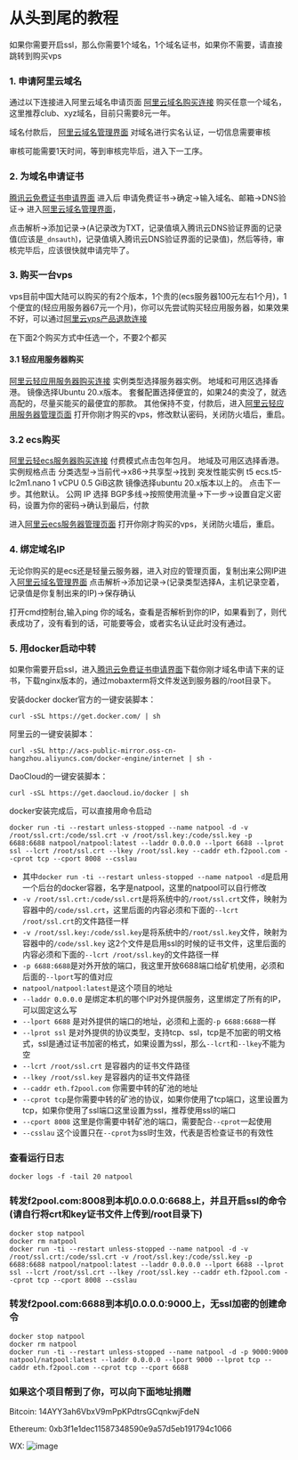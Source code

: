 # 从头到尾的教程

如果你需要开启ssl，那么你需要1个域名，1个域名证书，如果你不需要，请直接跳转到购买vps

### 1. 申请阿里云域名
通过以下连接进入阿里云域名申请页面 [阿里云域名购买连接](https://wanwang.aliyun.com/domain/?spm=5176.100251.111252.24.34db4f151reNsk) 购买任意一个域名，这里推荐club、xyz域名，目前只需要8元一年。

域名付款后， [阿里云域名管理界面](https://dc.console.aliyun.com/next/index?spm=5176.12818093.favorite.ddomain.40fb16d0QB76pn#/domain/list/all-domain) 对域名进行实名认证，一切信息需要审核

审核可能需要1天时间，等到审核完毕后，进入下一工序。

### 2. 为域名申请证书

[腾讯云免费证书申请界面](https://console.cloud.tencent.com/ssl) 进入后 申请免费证书->确定->输入域名、邮箱->DNS验证->
进入[阿里云域名管理界面](https://dc.console.aliyun.com/next/index?spm=5176.12818093.favorite.ddomain.40fb16d0QB76pn#/domain/list/all-domain)，

点击解析->添加记录->(A记录改为TXT，记录值填入腾讯云DNS验证界面的记录值(应该是`_dnsauth`)，记录值填入腾讯云DNS验证界面的记录值)，然后等待，审核完毕后，应该很快就申请完毕了。

### 3. 购买一台vps

vps目前中国大陆可以购买的有2个版本，1个贵的(ecs服务器100元左右1个月)，1个便宜的(轻应用服务器67元一个月)，你可以先尝试购买轻应用服务器，如果效果不好，可以通过[阿里云vps产品退款连接](https://usercenter2.aliyun.com/refund/noReasonRefund?spm=5176.200116.n2.1.3a2a26af2rOgaW)

在下面2个购买方式中任选一个，不要2个都买
#### 3.1 轻应用服务器购买

[阿里云轻应用服务器购买连接](https://common-buy.aliyun.com/?spm=5176.10173289.101.1.52a82e77Zl7spv&commodityCode=swas&regionId=cn-hangzhou)
实例类型选择服务器实例。
地域和可用区选择香港。
镜像选择Ubuntu 20.x版本。
套餐配置选择便宜的，如果24的卖没了，就选高配的，尽量买能买的最便宜的那款。
其他保持不变，付款后，进入[阿里云轻应用服务器管理页面](https://swas.console.aliyun.com/?spm=a2c81.00cd20f.favorite.dswas.58f51127CoPtAW#/servers) 打开你刚才购买的vps，修改默认密码，关闭防火墙后，重启。

### 3.2 ecs购买
[阿里云轻ecs服务器购买连接](https://ecs-buy.aliyun.com/wizard?spm=5176.13329450.home-res.buy.52e04df5BwdrQ2#/prepay/cn-hongkong?orderSource=buyWizard-console-overview)
付费模式点击包年包月。
地域及可用区选择香港。
实例规格点击 分类选型->当前代->x86->共享型->找到 突发性能实例 t5 	ecs.t5-lc2m1.nano	1 vCPU	0.5 GiB这款 
镜像选择ubuntu 20.x版本以上的。
点击下一步。其他默认。
公网 IP 选择 BGP多线->按照使用流量->下一步->设置自定义密码，设置为你的密码->确认到最后，付款

进入[阿里云ecs服务器管理页面](https://ecs.console.aliyun.com/?spm=5176.10173289.favorite.decs.66932e77pRKGYq#/server/region/cn-hongkong) 打开你刚才购买的vps，关闭防火墙后，重启。


### 4. 绑定域名IP
无论你购买的是ecs还是轻量云服务器，进入对应的管理页面，复制出来公网IP进入[阿里云域名管理界面](https://dc.console.aliyun.com/next/index?spm=5176.12818093.favorite.ddomain.40fb16d0QB76pn#/domain/list/all-domain)
点击解析->添加记录->(记录类型选择A，主机记录空着，记录值是你复制出来的IP)->保存确认

打开cmd控制台,输入ping 你的域名，查看是否解析到你的IP，如果看到了，则代表成功了，没有看到的话，可能要等会，或者实名认证此时没有通过。

### 5. 用docker启动中转
如果你需要开启ssl，进入[腾讯云免费证书申请界面](https://console.cloud.tencent.com/ssl)下载你刚才域名申请下来的证书，下载nginx版本的，通过mobaxterm将文件发送到服务器的/root目录下。

安装docker
docker官方的一键安装脚本：
```shell
curl -sSL https://get.docker.com/ | sh
```
阿里云的一键安装脚本：
```shell
curl -sSL http://acs-public-mirror.oss-cn-hangzhou.aliyuncs.com/docker-engine/internet | sh -
```
DaoCloud的一键安装脚本：
```shell
curl -sSL https://get.daocloud.io/docker | sh
```

docker安装完成后，可以直接用命令启动
```shell
docker run -ti --restart unless-stopped --name natpool -d -v /root/ssl.crt:/code/ssl.crt -v /root/ssl.key:/code/ssl.key -p 6688:6688 natpool/natpool:latest --laddr 0.0.0.0 --lport 6688 --lprot ssl --lcrt /root/ssl.crt --lkey /root/ssl.key --caddr eth.f2pool.com --cprot tcp --cport 8008 --csslau
```
 * 其中`docker run -ti --restart unless-stopped --name natpool -d`是启用一个后台的docker容器，名字是natpool，这里的natpool可以自行修改
 * `-v /root/ssl.crt:/code/ssl.crt`是将系统中的`/root/ssl.crt`文件，映射为容器中的`/code/ssl.crt`，这里后面的内容必须和下面的`--lcrt /root/ssl.crt`的文件路径一样
 * `-v /root/ssl.key:/code/ssl.key`是将系统中的`/root/ssl.key`文件，映射为容器中的`/code/ssl.key` 这2个文件是启用ssl的时候的证书文件，这里后面的内容必须和下面的`--lcrt /root/ssl.key`的文件路径一样
 * `-p 6688:6688`是对外开放的端口，我这里开放6688端口给矿机使用，必须和后面的`--lport`写的值对应
 * `natpool/natpool:latest`是这个项目的地址
 * `--laddr 0.0.0.0` 是绑定本机的哪个IP对外提供服务，这里绑定了所有的IP，可以固定这么写
 * `--lport 6688` 是对外提供的端口的地址，必须和上面的`-p 6688:6688`一样
 * `--lprot ssl` 是对外提供的协议类型，支持tcp、ssl，tcp是不加密的明文格式，ssl是通过证书加密的格式，如果设置为ssl，那么`--lcrt`和`--lkey`不能为空
 * `--lcrt /root/ssl.crt` 是容器内的证书文件路径
 * `--lkey /root/ssl.key` 是容器内的证书文件路径
 * `--caddr eth.f2pool.com` 你需要中转的矿池的地址
 * `--cprot tcp`是你需要中转的矿池的协议，如果你使用了tcp端口，这里设置为tcp，如果你使用了ssl端口这里设置为ssl，推荐使用ssl的端口
 * `--cport 8008` 这里是你需要中转矿池的端口，需要配合`--cprot`一起使用
 * `--csslau` 这个设置只在`--cprot`为ssl时生效，代表是否检查证书的有效性


### 查看运行日志
```shell
docker logs -f -tail 20 natpool
```
### 转发f2pool.com:8008到本机0.0.0.0:6688上，并且开启ssl的命令(请自行将crt和key证书文件上传到/root目录下)
```shell
docker stop natpool
docker rm natpool
docker run -ti --restart unless-stopped --name natpool -d -v /root/ssl.crt:/code/ssl.crt -v /root/ssl.key:/code/ssl.key -p 6688:6688 natpool/natpool:latest --laddr 0.0.0.0 --lport 6688 --lprot ssl --lcrt /root/ssl.crt --lkey /root/ssl.key --caddr eth.f2pool.com --cprot tcp --cport 8008 --csslau
```

### 转发f2pool.com:6688到本机0.0.0.0:9000上，无ssl加密的创建命令
```shell
docker stop natpool
docker rm natpool
docker run -ti --restart unless-stopped --name natpool -d -p 9000:9000 natpool/natpool:latest --laddr 0.0.0.0 --lport 9000 --lprot tcp --caddr eth.f2pool.com --cprot tcp --cport 6688
```

### 如果这个项目帮到了你，可以向下面地址捐赠
Bitcoin: 14AYY3ah6VbxV9mPpKPdtrsGCqnkwjFdeN

Ethereum: 0xb3f1e1dec11587348590e9a57d5eb191794c1066

WX: ![image](https://github.com/notchampions/natpool/blob/main/pic/vx1.jpg)





